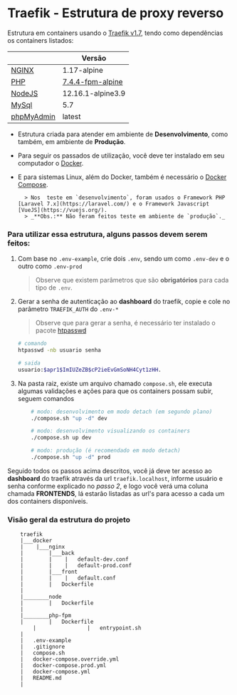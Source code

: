 # Traefik - Estrutura de proxy reverso

Estrutura em containers usando o [Traefik v1.7](https://docs.traefik.io/v1.7), tendo como dependências os containers listados:

|                                                              | Versão                                                                                                                              |
| ------------------------------------------------------------ | ----------------------------------------------------------------------------------------------------------------------------------- |
| [NGINX](https://hub.docker.com/_/nginx)                      | 1.17-alpine                                                                                                                         |
| [PHP](https://hub.docker.com/_/php)                          | [7.4.4-fpm-alpine](https://github.com/docker-library/docs/blob/master/php/README.md#supported-tags-and-respective-dockerfile-links) |
| [NodeJS](https://hub.docker.com/_/node)                      | 12.16.1-alpine3.9                                                                                                                   |
| [MySql](https://hub.docker.com/_/mysql)                      | 5.7                                                                                                                                 |
| [phpMyAdmin](https://hub.docker.com/r/phpmyadmin/phpmyadmin) | latest                                                                                                                              |

- Estrutura criada para atender em ambiente de **Desenvolvimento**, como também, em ambiente de **Produção**.
- Para seguir os passados de utilização, você deve ter instalado em seu computador o [Docker](https://docs.docker.com/engine/install/).
- E para sistemas Linux, além do Docker, também é necessário o [Docker Compose](https://docs.docker.com/compose/install/).

      	> Nos  teste em `desenvolvimento`, foram usados o Framework PHP [Laravel 7.x](https://laravel.com/) e o Framework Javascript [VueJS](https://vuejs.org/).
      	> _**Obs.:** Não feram feitos teste em ambiente de `produção`._

### Para utilizar essa estrutura, alguns passos devem serem feitos:

1.  Com base no `.env-example`, crie dois `.env`, sendo um como `.env-dev` e o outro como `.env-prod`
    > Observe que existem parâmetros que são **obrigatórios** para cada tipo de `.env`.
2.  Gerar a senha de autenticação ao **dashboard** do traefik, copie e cole no parâmetro `TRAEFIK_AUTH` do `.env-*`

    > Observe que para gerar a senha, é necessário ter instalado o pacote [htpasswd](https://httpd.apache.org/docs/2.4/programs/htpasswd.html)

    ```bash
    # comando
    htpasswd -nb usuario senha

    # saida
    usuario:$apr1$ImIUZeZB$cP2ieEvGmSoNH4Cyt1zHH.
    ```

3.  Na pasta raiz, existe um arquivo chamado `compose.sh`, ele executa algumas validações e ações para que os containers possam subir, seguem comandos

    ```bash
    	# modo: desenvolvimento em modo detach (em segundo plano)
    	./compose.sh "up -d" dev

    	# modo: desenvolvimento visualizando os containers
    	./compose.sh up dev

    	# modo: produção (é recomendado em modo detach)
    	./compose.sh "up -d" prod
    ```

Seguido todos os passos acima descritos, você já deve ter acesso ao **dashboard** do traefik através da url `traefik.localhost`, informe usuário e senha conforme explicado no _passo 2_, e logo você verá uma coluna chamada **FRONTENDS**, lá estarão listadas as url's para acesso a cada um dos containers disponíveis.

### Visão geral da estrutura do projeto

```
    traefik
    |___docker
    |    |___nginx
    |        |___back
    |        |    |   default-dev.conf
    |        |    |   default-prod.conf
    |        |___front
    |        |    |   default.conf
    |        |   Dockerfile
    |
    |________node
    |        |   Dockerfile
    |
    |________php-fpm
    |        |   Dockerfile
		|				 |	 entrypoint.sh
    |
    |   .env-example
    |   .gitignore
    |   compose.sh
    |   docker-compose.override.yml
    |   docker-compose.prod.yml
    |   docker-compose.yml
    |   README.md
    |
```
